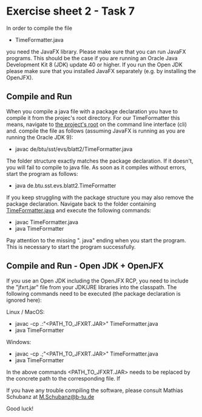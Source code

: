 # Exercise sheet 2 - Task 7  

In order to compile the file 

* TimeFormatter.java
 
you need the JavaFX library. Please make sure that you can run JavaFX programs. This should be the case if you are running an Oracle Java Development Kit 8 (JDK) update 40 or higher. If you run the Open JDK please make sure that you installed JavaFX separately (e.g. by installing the OpenJFX). 

## Compile and Run 

When you compile a java file with a package declaration you have to compile it from the projec's root directory. For our TimeFormatter this means, navigate to [the project's root](https://git.informatik.tu-cottbus.de/schubmat/Entwicklung_von_Softwaresystemen/tree/master) on the command line interface (cli) and. compile the file as follows (assuming JavaFX is running as you are running the Oracle JDK 9): 

* javac de/btu/sst/evs/blatt2/TimeFormatter.java

The folder structure exactly matches the package declaration. If it doesn't, you will fail to compile to java file. As soon as it compiles without errors,  start the program as follows:

* java de.btu.sst.evs.blatt2.TimeFormatter

If you keep struggling with the package structure you may also remove the package declaration. Navigate back to the folder containing [TimeFormatter.java](de/btu/sst/evs/blatt2/TimeFormatter.java) and execute the following commands:

* javac TimeFormatter.java
* java TimeFormatter

Pay attention to the missing ". java" ending when you start the program. This is necessary to start the program successfully.


## Compile and Run - Open JDK + OpenJFX

If you use an Open JDK including the OpenJFX RCP, you need to include the "jfxrt.jar" file from your JDK/JRE libraries into the classpath. The following commands need to be executed (the package declaration is ignored here):

Linux / MacOS:
* javac -cp .:"\<PATH_TO_JFXRT.JAR\>" TimeFormatter.java
* java TimeFormatter

Windows:  
* javac -cp .;"\<PATH_TO_JFXRT.JAR\>" TimeFormatter.java
* java TimeFormatter

In the above commands \<PATH_TO_JFXRT.JAR\> needs to be replaced by the concrete path to the corresponding file. If 

If you have any trouble compiling the software, please consult Mathias Schubanz at [M.Schubanz@b-tu.de](mailto:M.Schubanz@b-tu.de)

Good luck! 
